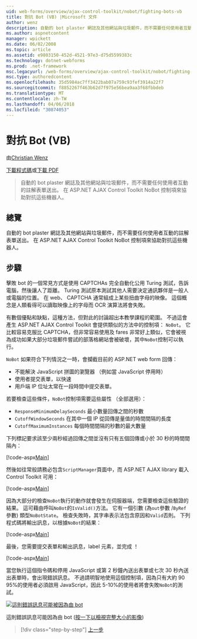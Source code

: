 ```yaml
---
uid: web-forms/overview/ajax-control-toolkit/nobot/fighting-bots-vb
title: 對抗 Bot (VB) |Microsoft 文件
author: wenz
description: 自動的 bot plaster 網誌及其他網站與垃圾郵件，而不需要任何使用者互動的註解表單送出。 在 ASP.NET AJAX Con NoBot 控制...
ms.author: aspnetcontent
manager: wpickett
ms.date: 06/02/2008
ms.topic: article
ms.assetid: e9803150-452d-4521-97e3-d75d5599383c
ms.technology: dotnet-webforms
ms.prod: .net-framework
msc.legacyurl: /web-forms/overview/ajax-control-toolkit/nobot/fighting-bots-vb
msc.type: authoredcontent
ms.openlocfilehash: 35d5984ac7ff3422bab07a759c93fef3914a22f7
ms.sourcegitcommit: f8852267f463b62d7f975e56bea9aa3f68fbbdeb
ms.translationtype: MT
ms.contentlocale: zh-TW
ms.lasthandoff: 04/06/2018
ms.locfileid: "30874053"
---
```

<a name="fighting-bots-vb"></a>對抗 Bot (VB)
====================
由[Christian Wenz](https://github.com/wenz)

[下載程式碼](http://download.microsoft.com/download/9/3/f/93f8daea-bebd-4821-833b-95205389c7d0/NoBot0.vb.zip)或[下載 PDF](http://download.microsoft.com/download/b/6/a/b6ae89ee-df69-4c87-9bfb-ad1eb2b23373/nobot0VB.pdf)

> 自動的 bot plaster 網誌及其他網站與垃圾郵件，而不需要任何使用者互動的註解表單送出。 在 ASP.NET AJAX Control Toolkit NoBot 控制項來協助對抗這些機器人。


## <a name="overview"></a>總覽

自動的 bot plaster 網誌及其他網站與垃圾郵件，而不需要任何使用者互動的註解表單送出。 在 ASP.NET AJAX Control Toolkit NoBot 控制項來協助對抗這些機器人。

## <a name="steps"></a>步驟

擊敗 bot 的一個常見方式是使用 CAPTCHAs 完全自動化公用 Turing 測試，告訴電腦，然後讓人了距離。 Turing 測試原本測試其他人需要決定通訊夥伴是一般人或電腦的位置。 在 web、 CAPTCHA 通常組成上某些扭曲字母的映像。 這個概念是人類看得可以讀取映像上的字母而 OCR 演算法將會失敗。

有數個優點和缺點，這種方法，但對此的討論超出本教學課程的範圍。 不過這會產生 ASP.NET AJAX Control Toolkit 會提供類似的方法中的控制項： `NoBot`。 它比較容易克服比 CAPTCHA，但非常容易使用及 fares 非常好上類似，它會被視為成功如果大部分垃圾郵件嘗試的部落格網站會被破壞，其中`NoBot`控制可以執行。

`NoBot` 如果符合下列情況之一時，會攔截目前的 ASP.NET web form 回傳：

- 不能解決 JavaScript 拼圖的瀏覽器 （例如當 JavaScript 停用時）
- 使用者提交表單，以快速
- 用戶端 IP 位址太常在一段時間中提交表單。

若要檢查這些條件，`NoBot`控制項需要這些屬性 （全部選用）：

- `ResponseMinimumDelaySeconds` 最小數量回傳之間的秒數
- `CutoffWindowSeconds` 在其中一個 IP 從回傳是量值的時間間隔的長度
- `CutoffMaximumInstances` 每個時間間隔的秒數的最大數量

下列標記要求該至少兩秒經過回傳之間並沒有只有五個回傳或小於 30 秒的時間間隔內：

[!code-aspx[Main](fighting-bots-vb/samples/sample1.aspx)]

然後如往常般請務必包含`ScriptManager`頁面中，而 ASP.NET AJAX library 載入 Control Toolkit 可用：

[!code-aspx[Main](fighting-bots-vb/samples/sample2.aspx)]

因為大部分的檢查`NoBot`執行的動作就會發生在伺服器端，您需要檢查這些驗證的結果。 這可藉由呼叫`NoBot`的`IsValid()`方法。 它有一個引數 (為`out`參數 /`ByRef`參數) 類型`NoBotState`。 檢查失敗時，其字串表示法包含原因和`Valid`否則。 下列程式碼將輸出訊息，以根據`NoBot`的結果：

[!code-aspx[Main](fighting-bots-vb/samples/sample3.aspx)]

最後，您需要提交表單和輸出訊息，label 元素，並完成 ！

[!code-aspx[Main](fighting-bots-vb/samples/sample4.aspx)]

當您執行這個指令碼和停用 JavaScript 或第 2 秒鐘內送出表單或七次 30 秒內送出表單時，會出現錯誤訊息。 不過請明智地使用這個控制項，因為只有大約 90 95%的使用者必須啟用 JavaScript，因此 5-10%的使用者將會失敗`NoBot`的測試。


[![這則錯誤訊息可能被因為由 bot](fighting-bots-vb/_static/image2.png)](fighting-bots-vb/_static/image1.png)

這則錯誤訊息可能因為由 bot ([按一下以檢視完整大小的影像](fighting-bots-vb/_static/image3.png))

> [!div class="step-by-step"]
> [上一步](fighting-bots-cs.md)
